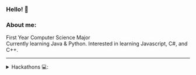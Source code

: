 ### Hello! 👋

### About me:
First Year Computer Science Major<br/>
Currently learning Java & Python.
Interested in learning Javascript, C#, and C++.
<br/>

---

<details>
<summary> Hackathons 💻: </summary>
  
<br/>

BC Hacks 4.0  - https://www.cscu.io/bc-hacks-4<br/>


</details>


